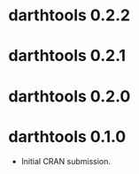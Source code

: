 # darthtools 0.2.2

# darthtools 0.2.1

# darthtools 0.2.0

# darthtools 0.1.0

* Initial CRAN submission.
